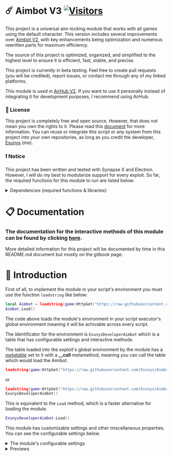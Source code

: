 # ☄️ Aimbot V3 [![Visitors](https://visitor-badge.laobi.icu/badge?page_id=Exunys.Aimbot-V3)](https://exunys.gitbook.io/aimbot-v3-documentation)

This project is a universal aim-locking module that works with all games using the default character. This version includes several improvements over [Aimbot V2](https://github.com/Exunys/Aimbot-V2), with key enhancements being optimization and numerous rewritten parts for maximum efficiency.

The source of this project is optimized, organized, and simplified to the highest level to ensure it is efficient, fast, stable, and precise.

This project is currently in beta testing. Feel free to create pull requests (you will be credited), report issues, or contact me through any of my linked platforms.

This module is used in [AirHub V2](https://github.com/Exunys/AirHub-V2). If you want to use it personally instead of integrating it for development purposes, I recommend using AirHub.

### 📜 License
This project is completely free and open source. However, that does not mean you own the rights to it. Please read this [document](https://github.com/Exunys/Aimbot-V3/blob/main/LICENSE) for more information.
You can reuse or integrate this script or any system from this project into your own repositories, as long as you credit the developer, [Exunys](https://github.com/Exunys) (me).

### ❗ Notice
This project has been written and tested with Synapse X and Electron. However, I will do my best to modularize support for every exploit. So far, the required functions for this module to run are listed below:

<details> <summary> Dependencies (required functions & libraries): </summary>

- Libraries:
    - **Drawing**
        - Drawing.new *(function)*
        - Drawing.Fonts *(table)*
    - **debug**
        - debug.getupvalue *(function)*
    - **Input**
        - Input.MouseMove *(function)* - Alternative to **mousemoverel**

- Functions:
    - **getgenv**
    - **getrawmetatable**
    - **mousemoverel** / **Input.MouseMove**
</details>

# 📋 Documentation

### The documentation for the interactive methods of this module can be found by clicking [here](https://exunys.gitbook.io/aimbot-v3-documentation/).

More detailed information for this project will be documented by time in this README.md document but mostly on the gitbook page.

# 👋 Introduction

First of all, to implement the module in your script's environment you must use the function `loadstring` like below:
```lua
local Aimbot = loadstring(game:HttpGet("https://raw.githubusercontent.com/Exunys/Aimbot-V3/main/src/Aimbot.lua"))()
Aimbot.Load()
```

The code above loads the module's environment in your script executor's global environment meaning it will be achivable across every script.

The identificator for the environment is `ExunysDeveloperAimbot` which is a table that has configurable settings and interactive methods.

The table loaded into the exploit's global environment by the module has a [*metatable*](https://create.roblox.com/docs/scripting/luau/metatables) set to it with a **__call** metamethod, meaning you can call the table which would load the Aimbot.

```lua
loadstring(game:HttpGet("https://raw.githubusercontent.com/Exunys/Aimbot-V3/main/src/Aimbot.lua"))()()
```
or
```lua
loadstring(game:HttpGet("https://raw.githubusercontent.com/Exunys/Aimbot-V3/main/src/Aimbot.lua"))()
ExunysDeveloperAimbot()
```
This is equivalent to the `Load` method, which is a faster alternative for loading the module.
```lua
ExunysDeveloperAimbot.Load()
```

This module has customizable settings and other miscellaneous properties. You can see the configurable settings below.

<details> <summary> The module's configurable settings </summary>

```lua
getgenv().ExunysDeveloperAimbot = {
	DeveloperSettings = {
		UpdateMode = "RenderStepped",
		TeamCheckOption = "TeamColor",
		RainbowSpeed = 1 -- Bigger = Slower
	},

	Settings = {
		Enabled = true,

		TeamCheck = false,
		AliveCheck = true,
		WallCheck = false,

		OffsetToMoveDirection = false, -- Prediction
		OffsetIncrement = 15, -- Min: 1; Max: 30 -- Amplitude

		Sensitivity = 0, -- Animation length (in seconds) before fully locking onto target / CFrame Sensitivity
		Sensitivity2 = 3.5, -- mousemoverel Sensitivity

		LockMode = 1, -- 1 = CFrame; 2 = mousemoverel
		LockPart = "Head", -- Body part to lock on

		TriggerKey = Enum.UserInputType.MouseButton2,
		Toggle = false
	},

	FOVSettings = {
		Enabled = true,
		Visible = true,

		Radius = 90, -- Field Of View
		NumSides = 60,

		Thickness = 1,
		Transparency = 1,
		Filled = false,

		RainbowColor = false,
		RainbowOutlineColor = false,
		Color = Color3.fromRGB(255, 255, 255),
		OutlineColor = Color3.fromRGB(0, 0, 0),
		LockedColor = Color3.fromRGB(255, 150, 150)
	}
}
```

</details>

<details> <summary> Previews </summary>

### The video below showcases the stability and strength of the aim lock and how its perfect for HvH scenarios.

https://github.com/Exunys/Aimbot-V3/assets/76539058/408a4c1e-39fc-4499-9e1d-41aabd4429a0

### The videos below showcases the smoothness of the aim lock and its adjustable style engineered to assist for aiming in any type of game.

https://github.com/Exunys/Aimbot-V3/assets/76539058/8238183a-1594-4ca4-a146-c55c0cf76106

https://github.com/Exunys/Aimbot-V3/assets/76539058/b77fe625-aecc-41ed-9543-47460ca2703d

### The video below showcases the `Blacklist` and `Whitelist` methods.

https://github.com/Exunys/Aimbot-V3/assets/76539058/5e202703-d86d-4563-af52-f757e43fde39

</details>
